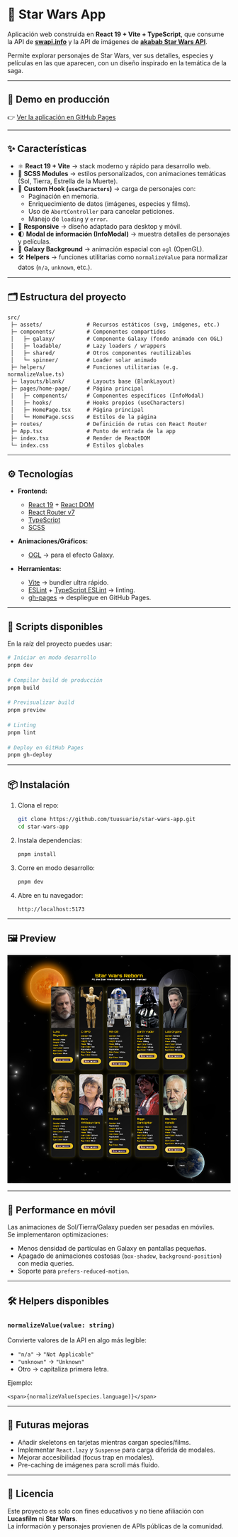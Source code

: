 # 🌌 Star Wars App

Aplicación web construida en **React 19 + Vite + TypeScript**, que consume la API de **[swapi.info](https://swapi.info/)** y la API de imágenes de **[akabab Star Wars API](https://akabab.github.io/starwars-api/)**.  

Permite explorar personajes de Star Wars, ver sus detalles, especies y películas en las que aparecen, con un diseño inspirado en la temática de la saga.

---

## 🚀 Demo en producción

👉 [Ver la aplicación en GitHub Pages](https://jesusdavid31.github.io/star-wars-reborn/#/home-page)

---

## ✨ Características

- ⚛️ **React 19 + Vite** → stack moderno y rápido para desarrollo web.
- 🎨 **SCSS Modules** → estilos personalizados, con animaciones temáticas (Sol, Tierra, Estrella de la Muerte).
- 🔄 **Custom Hook (`useCharacters`)** → carga de personajes con:
  - Paginación en memoria.
  - Enriquecimiento de datos (imágenes, especies y films).
  - Uso de `AbortController` para cancelar peticiones.
  - Manejo de `loading` y `error`.
- 📱 **Responsive** → diseño adaptado para desktop y móvil.
- 🌓 **Modal de información (InfoModal)** → muestra detalles de personajes y películas.
- 🚀 **Galaxy Background** → animación espacial con `ogl` (OpenGL).
- 🛠️ **Helpers** → funciones utilitarias como `normalizeValue` para normalizar datos (`n/a`, `unknown`, etc.).

---

## 🗂️ Estructura del proyecto

```
src/
 ├─ assets/              # Recursos estáticos (svg, imágenes, etc.)
 ├─ components/          # Componentes compartidos
 │   ├─ galaxy/          # Componente Galaxy (fondo animado con OGL)
 │   ├─ loadable/        # Lazy loaders / wrappers
 │   ├─ shared/          # Otros componentes reutilizables
 │   └─ spinner/         # Loader solar animado
 ├─ helpers/             # Funciones utilitarias (e.g. normalizeValue.ts)
 ├─ layouts/blank/       # Layouts base (BlankLayout)
 ├─ pages/home-page/     # Página principal
 │   ├─ components/      # Componentes específicos (InfoModal)
 │   ├─ hooks/           # Hooks propios (useCharacters)
 │   ├─ HomePage.tsx     # Página principal
 │   └─ HomePage.scss    # Estilos de la página
 ├─ routes/              # Definición de rutas con React Router
 ├─ App.tsx              # Punto de entrada de la app
 ├─ index.tsx            # Render de ReactDOM
 └─ index.css            # Estilos globales
```

---

## ⚙️ Tecnologías

- **Frontend:**
  - [React 19](https://react.dev/) + [React DOM](https://react.dev/)
  - [React Router v7](https://reactrouter.com/)
  - [TypeScript](https://www.typescriptlang.org/)
  - [SCSS](https://sass-lang.com/)

- **Animaciones/Gráficos:**
  - [OGL](https://github.com/oframe/ogl) → para el efecto Galaxy.

- **Herramientas:**
  - [Vite](https://vitejs.dev/) → bundler ultra rápido.
  - [ESLint](https://eslint.org/) + [TypeScript ESLint](https://typescript-eslint.io/) → linting.
  - [gh-pages](https://github.com/tschaub/gh-pages) → despliegue en GitHub Pages.

---

## 🚀 Scripts disponibles

En la raíz del proyecto puedes usar:

```bash
# Iniciar en modo desarrollo
pnpm dev

# Compilar build de producción
pnpm build

# Previsualizar build
pnpm preview

# Linting
pnpm lint

# Deploy en GitHub Pages
pnpm gh-deploy
```

---

## 📦 Instalación

1. Clona el repo:
   ```bash
   git clone https://github.com/tuusuario/star-wars-app.git
   cd star-wars-app
   ```

2. Instala dependencias:
   ```bash
   pnpm install
   ```

3. Corre en modo desarrollo:
   ```bash
   pnpm dev
   ```

4. Abre en tu navegador:
   ```
   http://localhost:5173
   ```

---

## 🖼️ Preview

![Star Wars App Screenshot](./src/assets/Screenshot%202025-09-03%20at%2015-40-43%20Star%20Wars%20Reborn.png)  

---

## 📱 Performance en móvil

Las animaciones de Sol/Tierra/Galaxy pueden ser pesadas en móviles.  
Se implementaron optimizaciones:
- Menos densidad de partículas en Galaxy en pantallas pequeñas.
- Apagado de animaciones costosas (`box-shadow`, `background-position`) con media queries.
- Soporte para `prefers-reduced-motion`.

---

## 🛠️ Helpers disponibles

### `normalizeValue(value: string)`
Convierte valores de la API en algo más legible:
- `"n/a"` → `"Not Applicable"`
- `"unknown"` → `"Unknown"`
- Otro → capitaliza primera letra.

Ejemplo:
```tsx
<span>{normalizeValue(species.language)}</span>
```

---

## 🌟 Futuras mejoras

- Añadir skeletons en tarjetas mientras cargan species/films.
- Implementar `React.lazy` y `Suspense` para carga diferida de modales.
- Mejorar accesibilidad (focus trap en modales).
- Pre-caching de imágenes para scroll más fluido.

---

## 📄 Licencia

Este proyecto es solo con fines educativos y no tiene afiliación con **Lucasfilm** ni **Star Wars**.  
La información y personajes provienen de APIs públicas de la comunidad.